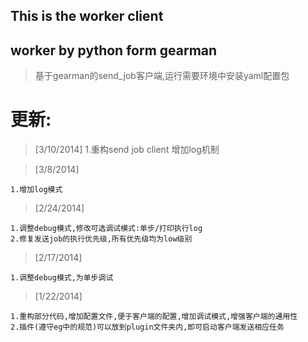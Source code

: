 ## This is the worker client
## worker by python form gearman
> 基于gearman的send_job客户端,运行需要环境中安装yaml配置包


# 更新:

> [3/10/2014]
    1.重构send job client 增加log机制

> [3/8/2014]

    1.增加log模式

> [2/24/2014]

    1.调整debug模式,修改可选调试模式:单步/打印执行log
    2.修复发送job的执行优先级,所有优先级均为low级别

> [2/17/2014]

    1.调整debug模式,为单步调试

> [1/22/2014] 
    
    1.重构部分代码,增加配置文件,便于客户端的配置,增加调试模式,增强客户端的通用性
    2.插件(遵守eg中的规范)可以放到plugin文件夹内,即可启动客户端发送相应任务
